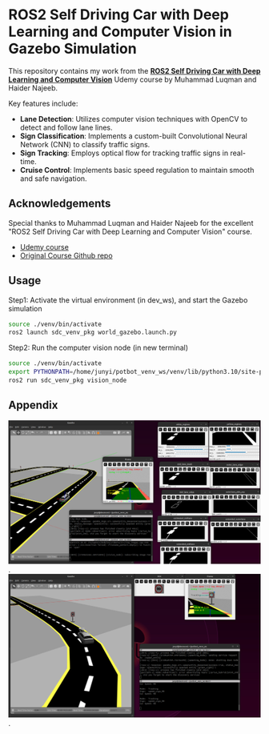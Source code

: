 
# ROS2 Self Driving Car with Deep Learning and Computer Vision in Gazebo Simulation
This repository contains my work from the **[ROS2 Self Driving Car with Deep Learning and Computer Vision](https://www.udemy.com/course/ros2-self-driving-car-with-deep-learning-and-computer-vision/)** Udemy course by Muhammad Luqman and Haider Najeeb. 

Key features include:
- **Lane Detection**: Utilizes computer vision techniques with OpenCV to detect and follow lane lines.
- **Sign Classification**: Implements a custom-built Convolutional Neural Network (CNN) to classify traffic signs.
- **Sign Tracking**: Employs optical flow for tracking traffic signs in real-time.
- **Cruise Control**: Implements basic speed regulation to maintain smooth and safe navigation.





## Acknowledgements

Special thanks to Muhammad Luqman and Haider Najeeb for the excellent "ROS2 Self Driving Car with Deep Learning and Computer Vision" course.

 - [Udemy course](https://www.udemy.com/course/ros2-self-driving-car-with-deep-learning-and-computer-vision/)
  - [Original Course Github repo](https://github.com/noshluk2/ROS2-Self-Driving-Car-AI-using-OpenCV/tree/main)




## Usage

Step1: Activate the virtual environment (in dev_ws), and start the Gazebo simulation

```bash
source ./venv/bin/activate
ros2 launch sdc_venv_pkg world_gazebo.launch.py
```

Step2: Run the computer vision node (in new terminal)

```bash
source ./venv/bin/activate
export PYTHONPATH=/home/junyi/potbot_venv_ws/venv/lib/python3.10/site-packages:$PYTHONPATH
ros2 run sdc_venv_pkg vision_node 
```




## Appendix
![Image Alt](https://github.com/lim425/Self-Driving-Car/blob/89138da51e1fc7ee532d881456a801417408a525/images/image1.png).
![Image Alt](https://github.com/lim425/Self-Driving-Car/blob/89138da51e1fc7ee532d881456a801417408a525/images/image2.png).


